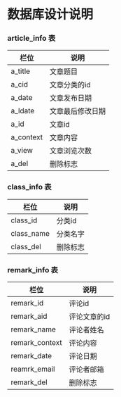 # 数据库设计说明

### article_info 表

| 栏位      | 说明         |
| --------- | ------------ |
| a_title   | 文章题目     |
| a_cid   | 文章分类的id    |
| a_date    | 文章发布日期 |
| a_ldate    | 文章最后修改日期 |
| a_id      | 文章id       |
| a_context | 文章内容     |
| a_view    | 文章浏览次数 |
| a_del     | 删除标志     |

### class_info 表

| 栏位              | 说明           |
| ----------------- | -------------- |
| class_id          | 分类id         |
| class_name        | 分类名字       |
| class_del         | 删除标志       |

### remark_info 表

| 栏位           | 说明       |
| -------------- | ---------- |
| remark_id      | 评论id     |
| remark_aid      | 评论文章的id     |
| remark_name  | 评论者姓名 |
| remark_context | 评论内容   |
| remark_date    | 评论日期   |
| reamrk_email | 评论者邮箱   |
| remark_del    | 删除标志   |



